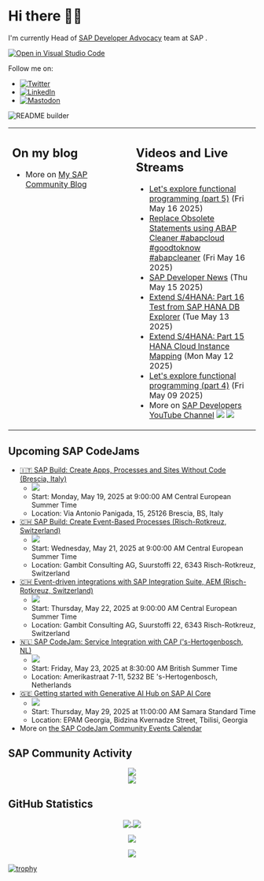 
# Hi there 👋🏼

I'm currently Head of [SAP Developer Advocacy](https://developers.sap.com/developer-advocates.html) team at SAP .

[![Open in Visual Studio Code](https://img.shields.io/badge/Made%20for-VSCode-1f425f.svg)](https://github.dev/jung-thomas/jung-thomas)

Follow me on:
- <a href="https://twitter.com/thomas_jung"><img alt="Twitter" src="https://img.shields.io/badge/thomas_jung-%231DA1F2.svg?style=for-the-badge&logo=Twitter&logoColor=white"/></a>
- <a href="https://www.linkedin.com/in/thomasjungsap/"><img alt="LinkedIn" src="https://img.shields.io/badge/linkedin-%230077B5.svg?style=for-the-badge&logo=linkedin&logoColor=white"/></a>
- <a rel="me" href="https://mastodon.cloud/@thomas_jung"><img alt="Mastodon" src="https://img.shields.io/mastodon/follow/109262551990174478?domain=https%3A%2F%2Fmastodon.cloud%2F&style=social"/></a>

![README builder](https://github.com/jung-thomas/jung-thomas/workflows/README%20builder/badge.svg)

<table><tr><td valign="top" width="50%">
 
## On my blog
- More on [My SAP Community Blog](https://community.sap.com/t5/user/viewprofilepage/user-id/139)
</td>
  
<td valign="top" width="50%">
  
## Videos and Live Streams
- [Let's explore functional programming (part 5)](https://www.youtube.com/watch?v=8eKWxP3F6xc) (Fri May 16 2025)
- [Replace Obsolete Statements using ABAP Cleaner #abapcloud #goodtoknow #abapcleaner](https://www.youtube.com/watch?v=hu3Gc694Y3k) (Fri May 16 2025)
- [SAP Developer News](https://www.youtube.com/watch?v=KTvMTQyEemE) (Thu May 15 2025)
- [Extend S/4HANA: Part 16 Test from SAP HANA DB Explorer](https://www.youtube.com/watch?v=qTjKHgdAdzM) (Tue May 13 2025)
- [Extend S/4HANA: Part 15 HANA Cloud Instance Mapping](https://www.youtube.com/watch?v=u4UxTKHts-k) (Mon May 12 2025)
- [Let's explore functional programming (part 4)](https://www.youtube.com/watch?v=1j253luGOlU) (Fri May 09 2025)
- More on [SAP Developers YouTube Channel](https://www.youtube.com/channel/UCNfmelKDrvRmjYwSi9yvrMg) ![](https://img.shields.io/youtube/channel/views/UCNfmelKDrvRmjYwSi9yvrMg) ![](https://img.shields.io/youtube/channel/subscribers/UCNfmelKDrvRmjYwSi9yvrMg)
</td></tr></table>

## Upcoming SAP CodeJams
- [🇮🇹 SAP Build: Create Apps, Processes and Sites Without Code (Brescia, Italy)](https://community.sap.com/t5/sap-codejam/sap-build-create-apps-processes-and-sites-without-code-brescia-italy/ev-p/14047456)
  - <img src="https://community.sap.com/t5/image/serverpage/image-id/227172i30D5A9A9533C79FF/image-size/thumb?v=v2&px=150" />
  - Start: Monday, May 19, 2025 at 9:00:00 AM Central European Summer Time
  - Location: Via Antonio Panigada, 15, 25126 Brescia, BS, Italy
- [🇨🇭 SAP Build: Create Event-Based Processes (Risch-Rotkreuz, Switzerland)](https://community.sap.com/t5/sap-codejam/sap-build-create-event-based-processes-risch-rotkreuz-switzerland/ev-p/14040209)
  - <img src="https://community.sap.com/t5/image/serverpage/image-id/235563iB45DC31B9C324F43/image-size/thumb?v=v2&px=150" />
  - Start: Wednesday, May 21, 2025 at 9:00:00 AM Central European Summer Time
  - Location: Gambit Consulting AG, Suurstoffi 22, 6343 Risch-Rotkreuz, Switzerland
- [🇨🇭 Event-driven integrations with SAP Integration Suite, AEM (Risch-Rotkreuz, Switzerland)](https://community.sap.com/t5/sap-codejam/event-driven-integrations-with-sap-integration-suite-aem-risch-rotkreuz/ev-p/14040614)
  - <img src="https://community.sap.com/t5/image/serverpage/image-id/105415i052CC3F6FF50A0FC/image-size/thumb?v=v2&px=150" />
  - Start: Thursday, May 22, 2025 at 9:00:00 AM Central European Summer Time
  - Location: Gambit Consulting AG, Suurstoffi 22, 6343 Risch-Rotkreuz, Switzerland
- [🇳🇱 SAP CodeJam: Service Integration with CAP ('s-Hertogenbosch, NL)](https://community.sap.com/t5/sap-codejam/sap-codejam-service-integration-with-cap-s-hertogenbosch-nl/ev-p/14032345)
  - <img src="https://community.sap.com/t5/image/serverpage/image-id/232442i08DF9A2D960F3B05/image-size/thumb?v=v2&px=150" />
  - Start: Friday, May 23, 2025 at 8:30:00 AM British Summer Time
  - Location: Amerikastraat 7-11, 5232 BE 's-Hertogenbosch, Netherlands
- [🇬🇪 Getting started with Generative AI Hub on SAP AI Core](https://community.sap.com/t5/sap-codejam/getting-started-with-generative-ai-hub-on-sap-ai-core/ev-p/14090952)
  - <img src="https://community.sap.com/t5/image/serverpage/image-id/256701i84F4BD7891392CF3/image-size/thumb?v=v2&px=150" />
  - Start: Thursday, May 29, 2025 at 11:00:00 AM Samara Standard Time
  - Location: EPAM Georgia, Bidzina Kvernadze Street, Tbilisi, Georgia
- More on [the SAP CodeJam Community Events Calendar](https://groups.community.sap.com/t5/sap-codejam/eb-p/codejam-events)

## SAP Community Activity
<p align = "center">
<a href="https://community.sap.com/t5/user/viewprofilepage/user-id/139">
  <img align="center" src="https://devrel-tools-prod-scn-badges-srv.cfapps.eu10.hana.ondemand.com/activity/139" />
</a>
</br>
<a href="https://community.sap.com/t5/user/viewprofilepage/user-id/139">
  <img align="center" src="https://devrel-tools-prod-scn-badges-srv.cfapps.eu10.hana.ondemand.com/showcaseBadges/139/1570/674/384/900/390" />
</a>
</p>

## GitHub Statistics
<p align = "center">
<a href="https://github.com/anuraghazra/github-readme-stats">
  <img align="center" src="https://github-readme-stats.vercel.app/api?username=jung-thomas&count_private=true&show_icons=true&theme=dark&line_height=27" />
</a>
<a href="https://github.com/anuraghazra/github-readme-stats">
  <img align="center" src="https://github-readme-stats.vercel.app/api/top-langs/?username=jung-thomas&show_icons=true&theme=dark" />
</a>
</p>

<p align = "center">
 <img  src="https://github-readme-streak-stats.herokuapp.com/?user=jung-thomas&show_icons=true&locale=en&layout=compact&theme=dark&line_height=0" />
</p> 

<p align = "center">
 <img src="https://activity-graph.herokuapp.com/graph?username=jung-thomas&theme=redical">
</p> 

[![trophy](https://github-profile-trophy.vercel.app/?username=jung-thomas&theme=onedark)](https://github.com/ryo-ma/github-profile-trophy)


